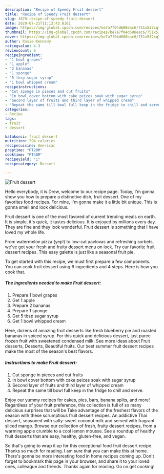 ```yaml
---
description: "Recipe of Speedy Fruit dessert"
title: "Recipe of Speedy Fruit dessert"
slug: 1670-recipe-of-speedy-fruit-dessert
date: 2020-07-21T11:13:43.816Z
image: https://img-global.cpcdn.com/recipes/be7a7f04d688eac6/751x532cq70/fruit-dessert-recipe-main-photo.jpg
thumbnail: https://img-global.cpcdn.com/recipes/be7a7f04d688eac6/751x532cq70/fruit-dessert-recipe-main-photo.jpg
cover: https://img-global.cpcdn.com/recipes/be7a7f04d688eac6/751x532cq70/fruit-dessert-recipe-main-photo.jpg
author: Rosie Kennedy
ratingvalue: 4.3
reviewcount: 6
recipeingredient:
- "1 bowl grapes"
- "1 apple"
- "2 bananas"
- "1 sponge"
- "5 tbsp sugar syrup"
- "1 bowl whipped cream"
recipeinstructions:
- "Cut sponge in pieces and cut fruits"
- "In bowl cover bottom with cake peices soak with sugar syrup"
- "Second layer of fruits and third layer of whipped cream"
- "Repeat the same till bowl full keep in the fridge to chill and serve."
categories:
- Recipe
tags:
- fruit
- dessert

katakunci: fruit dessert 
nutrition: 294 calories
recipecuisine: American
preptime: "PT20M"
cooktime: "PT40M"
recipeyield: "1"
recipecategory: Dessert

---
```



![Fruit dessert](https://img-global.cpcdn.com/recipes/be7a7f04d688eac6/751x532cq70/fruit-dessert-recipe-main-photo.jpg)

Hello everybody, it is Drew, welcome to our recipe page. Today, I'm gonna show you how to prepare a distinctive dish, fruit dessert. One of my favorites food recipes. For mine, I'm gonna make it a little bit unique. This is gonna smell and look delicious.

Fruit dessert is one of the most favored of current trending meals on earth. It is simple, it's quick, it tastes delicious. It is enjoyed by millions every day. They are fine and they look wonderful. Fruit dessert is something that I have loved my whole life.

From watermelon pizza (yep!) to low-cal pavlovas and refreshing sorbets, we&#39;ve got your fresh and fruity dessert menu on lock. Try our favorite fruit dessert recipes. This easy galette is just like a seasonal fruit pie.


To get started with this recipe, we must first prepare a few components. You can cook fruit dessert using 6 ingredients and 4 steps. Here is how you cook that.

<!--inarticleads1-->

##### The ingredients needed to make Fruit dessert:

1. Prepare 1 bowl grapes
1. Get 1 apple
1. Prepare 2 bananas
1. Prepare 1 sponge
1. Get 5 tbsp sugar syrup
1. Get 1 bowl whipped cream


Here, dozens of amazing fruit desserts like fresh blueberry pie and roasted bananas in spiced syrup. For this quick and delicious dessert, just puree frozen fruit with sweetened condensed milk. See more ideas about Fruit desserts, Desserts, Beautiful fruits. Our best summer fruit dessert recipes make the most of the season&#39;s best flavors. 

<!--inarticleads2-->

##### Instructions to make Fruit dessert:

1. Cut sponge in pieces and cut fruits
1. In bowl cover bottom with cake peices soak with sugar syrup
1. Second layer of fruits and third layer of whipped cream
1. Repeat the same till bowl full keep in the fridge to chill and serve.


Enjoy our yummy recipes for cakes, pies, bars, banana splits, and more! Regardless of your fruit preference, this collection is full of so many delicious surprises that will be Take advantage of the freshest flavors of the season with these scrumptious fruit dessert recipes. An addictive Thai dessert, seasoned with salty-sweet coconut milk and served with fragrant sliced mango. Browse our collection of fresh, fruity dessert recipes, from a warming apple crumble to a cool lemon mousse. See a roundup of healthy fruit desserts that are easy, healthy, gluten-free, and vegan. 

So that's going to wrap it up for this exceptional food fruit dessert recipe. Thanks so much for reading. I am sure that you can make this at home. There's gonna be more interesting food in home recipes coming up. Don't forget to bookmark this page in your browser, and share it to your loved ones, colleague and friends. Thanks again for reading. Go on get cooking!
